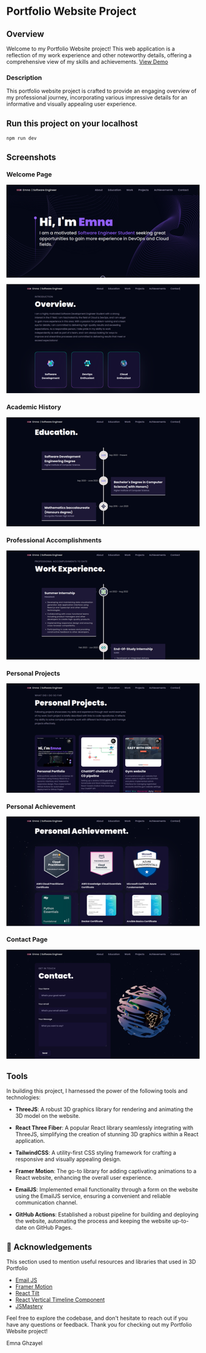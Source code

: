 # Portfolio Website Project

## Overview

Welcome to my Portfolio Website project! This web application is a reflection of my work experience and other noteworthy details, offering a comprehensive view of my skills and achievements.
<a href="https://emnaghz.github.io/personal-portfolio/">View Demo</a>

### Description

This portfolio website project is crafted to provide an engaging overview of my professional journey, incorporating various impressive details for an informative and visually appealing user experience.

## Run this project on your localhost
```
npm run dev
```

## Screenshots

### Welcome Page
![](images/img1.png "Figure 1 :Introduction")

![](images/img2.png "Figure 2 : Overview")

### Academic History
![](images/img3.png "Figure 3 : Education")

### Professional Accomplishments
![](images/img4.png "Figure 4 : Work Experience")

### Personal Projects
![](images/img5.png "Figure 5 : Personal Projects")

### Personal Achievement
![](images/img6.png "Figure 6 : Certifications")

### Contact Page
![](images/img7.png "Figure 6 : Contact")

## Tools

In building this project, I harnessed the power of the following tools and technologies:

- **ThreeJS**: A robust 3D graphics library for rendering and animating the 3D model on the website.

- **React Three Fiber**: A popular React library seamlessly integrating with ThreeJS, simplifying the creation of stunning 3D graphics within a React application.

- **TailwindCSS**: A utility-first CSS styling framework for crafting a responsive and visually appealing design.

- **Framer Motion**: The go-to library for adding captivating animations to a React website, enhancing the overall user experience.

- **EmailJS**: Implemented email functionality through a form on the website using the EmailJS service, ensuring a convenient and reliable communication channel.

- **GitHub Actions**: Established a robust pipeline for building and deploying the website, automating the process and keeping the website up-to-date on GitHub Pages.

## :gem: Acknowledgements

This section used to mention useful resources and libraries that used in 3D Portfolio

 - [Email JS](https://www.emailjs.com/)
 - [Framer Motion](https://www.framer.com/motion/)
 - [React Tilt](https://www.npmjs.com/package/react-tilt)
 - [React Vertical Timeline Component](https://www.npmjs.com/package/react-vertical-timeline-component)
 - [JSMastery](https://github.com/adrianhajdin)

Feel free to explore the codebase, and don't hesitate to reach out if you have any questions or feedback. Thank you for checking out my Portfolio Website project!

Emna Ghzayel

